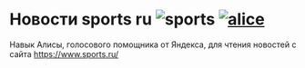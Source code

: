 # Новости sports ru ![sports](https://github.com/alexvolchetsky/sports/workflows/sports/badge.svg) [![alice](https://dialogs.s3.yandex.net/badges/v1-term1.svg)](https://dialogs.yandex.ru/store/skills/362fd0c9-novosti-sports-ru?utm_source=https://github.com&utm_medium=badge&utm_campaign=v1&utm_term=d1)
Навык Алисы, голосового помощника от Яндекса, для чтения новостей с сайта https://www.sports.ru/
